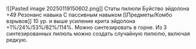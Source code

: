 ![[Pasted image 20250119150602.png]]
Статы пилюли
Буйство эйдолона +49
Резонанс навыка
С пассивным навыком [[Предметы/Комбо взрывов]] 10 ур. и выше усиление крита эйдолона +1%/24%/53%/82%/114%.
Можно синтезировать в горне.
Из 3 синтезированных пилюль можно создать случайную пилюлю, включая редкую.